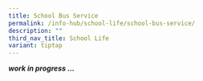 ```yaml
---
title: School Bus Service
permalink: /info-hub/school-life/school-bus-service/
description: ""
third_nav_title: School Life
variant: tiptap
---
```

<p><strong><em>work in progress ...</em></strong>
</p>